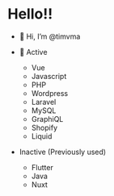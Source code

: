 
<h1>Hello!!</h1>

- 👋 Hi, I’m @timvma
- 🌱 Active
     - Vue
     - Javascript
     - PHP 
     - Wordpress
     - Laravel
     - MySQL
     - GraphiQL
     - Shopify
     - Liquid

- Inactive (Previously used)
     - Flutter
     - Java
     - Nuxt
     
